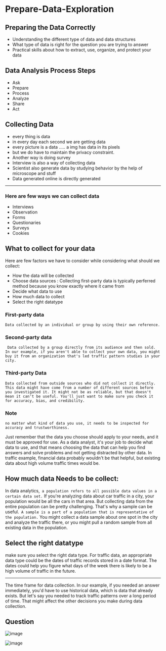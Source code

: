 # Prepare-Data-Exploration
## Preparing the Data Correctly 
+ Understanding the different type of data and data structures
+ What type of data is right for the question you are trying to answer
+ Practical skills about how to extract, use, organize, and protect your data
## Data Analysis Process Steps
+ Ask
+ Prepare
+ Process
+ Analyze
+ Share
+ Act
## Collecting Data
+ every thing is data
+ in every day each second we are getting data 
+ every picture is a data ..... a img has data in its pixels
+ but we do have to maintain the privacy constraint.
+ Another way is doing survey
+ Interview is also a way of collecting data
+ Scientist also generate data by studying behavior by the help of microscope and stuff
+ Data generated online is directly generated

<hr>

### Here are few ways we can collect data
+ Interviews
+ Observation
+ Forms
+ Questionaries
+ Surveys
+ Cookies
## What to collect for your data  
Here are few factors we have to consider while considering what should we collect:  
+ How the data will be collected
+ Choose data sources : Collecting first-party data is typically perferred method because you know exactly where it came from
+ Decide what data to use
+ How much data to collect
+ Select the right datatype

### First-party data
``
Data collected by an individual or group by using their own reference.
``
### Second-party data
`` 
Data collected by a group directly from its audience and then sold. In our example, if you aren't able to collect your own data, you might buy it from an organization that's led traffic pattern studies in your city.
 ``
 ### Third-party Data
 ``
 Data collected from outside sources who did not collect it directly. This data might have come from a number of different sources before you investigated it. It might not be as reliable, but that doesn't mean it can't be useful. You'll just want to make sure you check it for accuracy, bias, and credibility.
 ``
 ### Note
 ``
 no matter what kind of data you use, it needs to be inspected for accuracy and trustworthiness.
 ``  
   
Just remember that the data you choose should apply to your needs, and it must be approved for use. As a data analyst, it's your job to decide what data to use, and that means choosing the data that can help you find answers and solve problems and not getting distracted by other data. In traffic example, financial data probably wouldn't be that helpful, but existing data about high volume traffic times would be.
 
## How much data Needs to be collect:  

In data analytics,`` a population refers to all possible data values in a certain data set.`` If you're analyzing data about car traffic in a city, your population would be all the cars in that area. But collecting data from the entire population can be pretty challenging. That's why a sample can be useful.`` A sample is a part of a population that is representative of the population.`` You might collect a data sample about one spot in the city and analyze the traffic there, or you might pull a random sample from all existing data in the population.  
## Select the right datatype  
make sure you select the right data type. For traffic data, an appropriate data type could be the dates of traffic records stored in a date format. The dates could help you figure what days of the week there is likely to be a high volume of traffic in the future.

<hr>  
  
The time frame for data collection. In our example, if you needed an answer immediately, you'd have to use historical data, which is data that already exists. But let's say you needed to track traffic patterns over a long period of time. That might affect the other decisions you make during data collection.

## Question

![image](https://github.com/AyeshaIrshad1337/Prepare-Data-Exploration/assets/104616632/54474c16-c37f-4cc4-8060-d30cec87079d)

![image](https://github.com/AyeshaIrshad1337/Prepare-Data-Exploration/assets/104616632/41a12688-1903-4971-9c9f-5853694afa1c)

